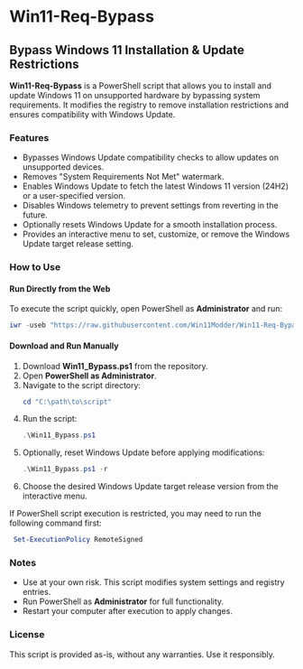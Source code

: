 # Win11-Req-Bypass

## Bypass Windows 11 Installation & Update Restrictions

**Win11-Req-Bypass** is a PowerShell script that allows you to install and update Windows 11 on unsupported hardware by bypassing system requirements. It modifies the registry to remove installation restrictions and ensures compatibility with Windows Update.

### Features
- Bypasses Windows Update compatibility checks to allow updates on unsupported devices.
- Removes "System Requirements Not Met" watermark.
- Enables Windows Update to fetch the latest Windows 11 version (24H2) or a user-specified version.
- Disables Windows telemetry to prevent settings from reverting in the future.
- Optionally resets Windows Update for a smooth installation process.
- Provides an interactive menu to set, customize, or remove the Windows Update target release setting.

### How to Use

#### Run Directly from the Web
To execute the script quickly, open PowerShell as **Administrator** and run:
```powershell
iwr -useb "https://raw.githubusercontent.com/Win11Modder/Win11-Req-Bypass/main/Win11_Bypass.ps1" | iex
```

#### Download and Run Manually
1. Download **Win11_Bypass.ps1** from the repository.
2. Open **PowerShell as Administrator**.
3. Navigate to the script directory:
   ```powershell
   cd "C:\path\to\script"
   ```
4. Run the script:
   ```powershell
   .\Win11_Bypass.ps1
   ```
5. Optionally, reset Windows Update before applying modifications:
   ```powershell
   .\Win11_Bypass.ps1 -r
   ```
6. Choose the desired Windows Update target release version from the interactive menu.

If PowerShell script execution is restricted, you may need to run the following command first:
 ```powershell
  Set-ExecutionPolicy RemoteSigned
   ```

### Notes
- Use at your own risk. This script modifies system settings and registry entries.
- Run PowerShell as **Administrator** for full functionality.
- Restart your computer after execution to apply changes.

### License
This script is provided as-is, without any warranties. Use it responsibly.

